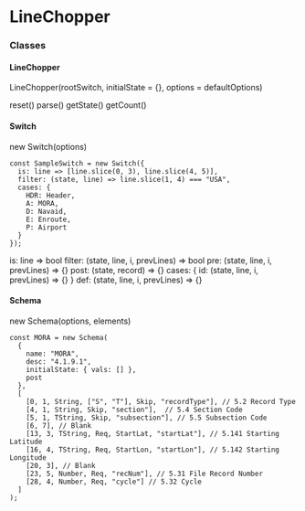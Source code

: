 # LineChopper

### Classes

#### LineChopper

LineChopper(rootSwitch, initialState = {}, options = defaultOptions)

reset()
parse()
getState()
getCount()

#### Switch

new Switch(options)

```JS
const SampleSwitch = new Switch({
  is: line => [line.slice(0, 3), line.slice(4, 5)],
  filter: (state, line) => line.slice(1, 4) === "USA",
  cases: {
    HDR: Header,
    A: MORA,
    D: Navaid,
    E: Enroute,
    P: Airport
  }
});
```

is: line => bool
filter: (state, line, i, prevLines) => bool
pre: (state, line, i, prevLines) => {}
post: (state, record) => {}
cases: { id: (state, line, i, prevLines) => {} }
def: (state, line, i, prevLines) => {}

#### Schema

new Schema(options, elements)

```JS
const MORA = new Schema(
  {
    name: "MORA",
    desc: "4.1.9.1",
    initialState: { vals: [] },
    post
  },
  [
    [0, 1, String, ["S", "T"], Skip, "recordType"], // 5.2 Record Type
    [4, 1, String, Skip, "section"],  // 5.4 Section Code
    [5, 1, TString, Skip, "subsection"], // 5.5 Subsection Code
    [6, 7], // Blank
    [13, 3, TString, Req, StartLat, "startLat"], // 5.141 Starting Latitude
    [16, 4, TString, Req, StartLon, "startLon"], // 5.142 Starting Longitude
    [20, 3], // Blank
    [23, 5, Number, Req, "recNum"], // 5.31 File Record Number
    [28, 4, Number, Req, "cycle"] // 5.32 Cycle
  ]
);
```

